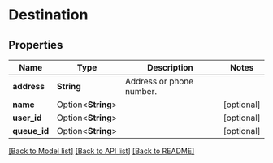 # Destination

## Properties

Name | Type | Description | Notes
------------ | ------------- | ------------- | -------------
**address** | **String** | Address or phone number. | 
**name** | Option<**String**> |  | [optional]
**user_id** | Option<**String**> |  | [optional]
**queue_id** | Option<**String**> |  | [optional]

[[Back to Model list]](../README.md#documentation-for-models) [[Back to API list]](../README.md#documentation-for-api-endpoints) [[Back to README]](../README.md)


